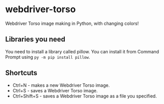 # webdriver-torso
Webdriver Torso image making in Python, with changing colors!
## Libraries you need
You need to install a library called pillow. You can install it from Command Prompt using ```py -m pip install pillow```.
## Shortcuts
* Ctrl+N - makes a new Webdriver Torso image.
* Ctrl+S - saves a Webdriver Torso image.
* Ctrl+Shift+S - saves a Webdriver Torso image as a file you specified.
